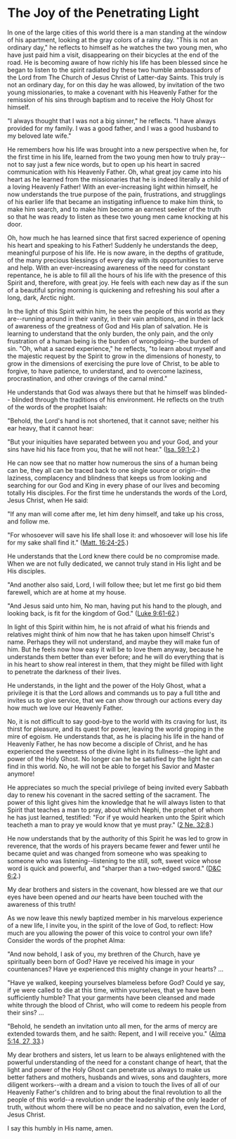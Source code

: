 # The Joy of the Penetrating Light

In one of the large cities of this world there is a man standing at the window
of his apartment, looking at the gray colors of a rainy day. "This is not an
ordinary day," he reflects to himself as he watches the two young men, who
have just paid him a visit, disappearing on their bicycles at the end of the
road. He is becoming aware of how richly his life has been blessed since he
began to listen to the spirit radiated by these two humble ambassadors of the
Lord from The Church of Jesus Christ of Latter-day Saints. This truly is not
an ordinary day, for on this day he was allowed, by invitation of the two
young missionaries, to make a covenant with his Heavenly Father for the
remission of his sins through baptism and to receive the Holy Ghost for
himself.

"I always thought that I was not a big sinner," he reflects. "I have always
provided for my family. I was a good father, and I was a good husband to my
beloved late wife."

He remembers how his life was brought into a new perspective when he, for the
first time in his life, learned from the two young men how to truly pray--not
to say just a few nice words, but to open up his heart in sacred communication
with his Heavenly Father. Oh, what great joy came into his heart as he learned
from the missionaries that he is indeed literally a child of a loving Heavenly
Father! With an ever-increasing light within himself, he now understands the
true purpose of the pain, frustrations, and strugglings of his earlier life
that became an instigating influence to make him think, to make him search,
and to make him become an earnest seeker of the truth so that he was ready to
listen as these two young men came knocking at his door.

Oh, how much he has learned since that first sacred experience of opening his
heart and speaking to his Father! Suddenly he understands the deep, meaningful
purpose of his life. He is now aware, in the depths of gratitude, of the many
precious blessings of every day with its opportunities to serve and help. With
an ever-increasing awareness of the need for constant repentance, he is able
to fill all the hours of his life with the presence of this Spirit and,
therefore, with great joy. He feels with each new day as if the sun of a
beautiful spring morning is quickening and refreshing his soul after a long,
dark, Arctic night.

In the light of this Spirit within him, he sees the people of this world as
they are--running around in their vanity, in their vain ambitions, and in
their lack of awareness of the greatness of God and His plan of salvation. He
is learning to understand that the only burden, the only pain, and the only
frustration of a human being is the burden of wrongdoing--the burden of sin.
"Oh, what a sacred experience," he reflects, "to learn about myself and the
majestic request by the Spirit to grow in the dimensions of honesty, to grow
in the dimensions of exercising the pure love of Christ, to be able to
forgive, to have patience, to understand, and to overcome laziness,
procrastination, and other cravings of the carnal mind."

He understands that God was always there but that he himself was blinded--
blinded through the traditions of his environment. He reflects on the truth of
the words of the prophet Isaiah:

"Behold, the Lord's hand is not shortened, that it cannot save; neither his
ear heavy, that it cannot hear:

"But your iniquities have separated between you and your God, and your sins
have hid his face from you, that he will not hear." ([Isa.
59:1-2](https://www.lds.org/scriptures/ot/isa/59.1-2?lang=eng#0).)

He can now see that no matter how numerous the sins of a human being can be,
they all can be traced back to one single source or origin--the laziness,
complacency and blindness that keeps us from looking and searching for our God
and King in every phase of our lives and becoming totally His disciples. For
the first time he understands the words of the Lord, Jesus Christ, when He
said:

"If any man will come after me, let him deny himself, and take up his cross,
and follow me.

"For whosoever will save his life shall lose it: and whosoever will lose his
life for my sake shall find it." ([Matt.
16:24-25](https://www.lds.org/scriptures/nt/matt/16.24-25?lang=eng#23).)

He understands that the Lord knew there could be no compromise made. When we
are not fully dedicated, we cannot truly stand in His light and be His
disciples.

"And another also said, Lord, I will follow thee; but let me first go bid them
farewell, which are at home at my house.

"And Jesus said unto him, No man, having put his hand to the plough, and
looking back, is fit for the kingdom of God." ([Luke
9:61-62](https://www.lds.org/scriptures/nt/luke/9.61-62?lang=eng#60).)

In light of this Spirit within him, he is not afraid of what his friends and
relatives might think of him now that he has taken upon himself Christ's name.
Perhaps they will not understand, and maybe they will make fun of him. But he
feels now how easy it will be to love them anyway, because he understands them
better than ever before; and he will do everything that is in his heart to
show real interest in them, that they might be filled with light to penetrate
the darkness of their lives.

He understands, in the light and the power of the Holy Ghost, what a privilege
it is that the Lord allows and commands us to pay a full tithe and invites us
to give service, that we can show through our actions every day how much we
love our Heavenly Father.

No, it is not difficult to say good-bye to the world with its craving for
lust, its thirst for pleasure, and its quest for power, leaving the world
groping in the mire of egoism. He understands that, as he is placing his life
in the hand of Heavenly Father, he has now become a disciple of Christ, and he
has experienced the sweetness of the divine light in its fullness--the light
and power of the Holy Ghost. No longer can he be satisfied by the light he can
find in this world. No, he will not be able to forget his Savior and Master
anymore!

He appreciates so much the special privilege of being invited every Sabbath
day to renew his covenant in the sacred setting of the sacrament. The power of
this light gives him the knowledge that he will always listen to that Spirit
that teaches a man to pray, about which Nephi, the prophet of whom he has just
learned, testified: "For if ye would hearken unto the Spirit which teacheth a
man to pray ye would know that ye must pray." ([2 Ne.
32:8](https://www.lds.org/scriptures/bofm/2-ne/32.8?lang=eng#7).)

He now understands that by the authority of this Spirit he was led to grow in
reverence, that the words of his prayers became fewer and fewer until he
became quiet and was changed from someone who was speaking to someone who was
listening--listening to the still, soft, sweet voice whose word is quick and
powerful, and "sharper than a two-edged sword." ([D&amp;C
6:2](https://www.lds.org/scriptures/dc-testament/dc/6.2?lang=eng#1).)

My dear brothers and sisters in the covenant, how blessed are we that _our_
eyes have been opened and _our_ hearts have been touched with the awareness of
this truth!

As we now leave this newly baptized member in his marvelous experience of a
new life, I invite you, in the spirit of the love of God, to reflect: How much
are you allowing the power of this voice to control your own life? Consider
the words of the prophet Alma:

"And now behold, I ask of you, my brethren of the Church, have ye spiritually
been born of God? Have ye received his image in your countenances? Have ye
experienced this mighty change in your hearts? ...

"Have ye walked, keeping yourselves blameless before God? Could ye say, if ye
were called to die at this time, within yourselves, that ye have been
sufficiently humble? That your garments have been cleansed and made white
through the blood of Christ, who will come to redeem his people from their
sins? ...

"Behold, he sendeth an invitation unto all men, for the arms of mercy are
extended towards them, and he saith: Repent, and I will receive you." ([Alma
5:14, 27,
33](https://www.lds.org/scriptures/bofm/alma/5.14%2C27%2C33?lang=eng#13).)

My dear brothers and sisters, let us learn to be always enlightened with the
powerful understanding of the need for a constant change of heart, that the
light and power of the Holy Ghost can penetrate us always to make us better
fathers and mothers, husbands and wives, sons and daughters, more diligent
workers--with a dream and a vision to touch the lives of all of our Heavenly
Father's children and to bring about the final revolution to all the people of
this world--a revolution under the leadership of the only leader of truth,
without whom there will be no peace and no salvation, even the Lord, Jesus
Christ.

I say this humbly in His name, amen.


